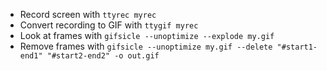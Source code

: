 - Record screen with `ttyrec myrec`
- Convert recording to GIF with `ttygif myrec`
- Look at frames with `gifsicle --unoptimize --explode my.gif`
- Remove frames with `gifsicle --unoptimize my.gif --delete "#start1-end1"
  "#start2-end2" -o out.gif`
